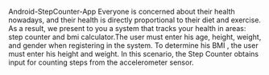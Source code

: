 Android-StepCounter-App
Everyone is concerned about their health nowadays, and their health is directly proportional to their diet and exercise. As a result, we present to you a system that tracks your health in areas: step counter and bmi calculator.The user must enter his age, height, weight, and gender when registering in the system. To determine his BMI , the user must enter his height and weight. In this scenario, the Step Counter obtains input for counting steps from the accelerometer sensor.
